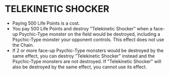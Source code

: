 
# TELEKINETIC SHOCKER

*   Paying 500 Life Points is a cost.
*   You pay 500 Life Points and destroy "Telekinetic Shocker" when a face-up Psychic-Type monster on the field would be destroyed, including a Psychic-Type monster your opponent controls. This effect does not use the Chain.
*   If 2 or more face-up Psychic-Type monsters would be destroyed by the same effect, you can destroy "Telekinetic Shocker" instead and the Psychic-Type monsters are not destroyed. If "Telekinetic Shocker" will also be destroyed by the same effect, you cannot use its effect.

  